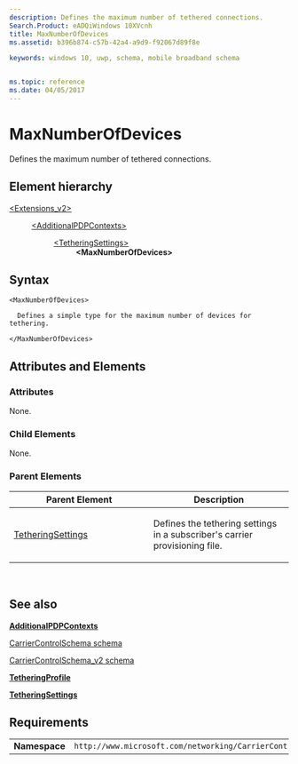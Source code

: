 ```yaml
---
description: Defines the maximum number of tethered connections.
Search.Product: eADQiWindows 10XVcnh
title: MaxNumberOfDevices
ms.assetid: b396b874-c57b-42a4-a9d9-f92067d89f8e

keywords: windows 10, uwp, schema, mobile broadband schema


ms.topic: reference
ms.date: 04/05/2017
---
```


# MaxNumberOfDevices


Defines the maximum number of tethered connections.

## Element hierarchy

<dl>
<dt><a href="element-extensions-v2.md">&lt;Extensions_v2&gt;</a></dt>
<dd>
<dl>
<dt><a href="element-additionalpdpcontexts.md">&lt;AdditionalPDPContexts&gt;</a></dt>
<dd>
<dl>
<dt><a href="element-tetheringsettings.md">&lt;TetheringSettings&gt;</a></dt>
<dd><b>&lt;MaxNumberOfDevices&gt;</b></dd>
</dl>
</dd>
</dl>
</dd>
</dl>

## Syntax

``` syntax
<MaxNumberOfDevices>

  Defines a simple type for the maximum number of devices for tethering.

</MaxNumberOfDevices>
```

## Attributes and Elements


### Attributes

None.

### Child Elements

None.

### Parent Elements

<table>
<colgroup>
<col width="50%" />
<col width="50%" />
</colgroup>
<thead>
<tr class="header">
<th>Parent Element</th>
<th>Description</th>
</tr>
</thead>
<tbody>
<tr class="odd">
<td><a href="element-tetheringsettings.md">TetheringSettings</a> </td>
<td><p>Defines the tethering settings in a subscriber's carrier provisioning file.</p></td>
</tr>
</tbody>
</table>

 

## See also


[**AdditionalPDPContexts**](element-additionalpdpcontexts.md)

[CarrierControlSchema schema](../carriercontrolschema/schema-root.md)

[CarrierControlSchema\_v2 schema](schema-root.md)

[**TetheringProfile**](element-tetheringprofile.md)

[**TetheringSettings**](element-tetheringsettings.md)

## Requirements

|          |         |
|----------|--------------|
| **Namespace** | `http://www.microsoft.com/networking/CarrierControl/v2` |

 

 
